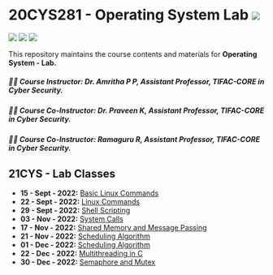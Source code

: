 # 20CYS281 - Operating System Lab  ![](https://img.shields.io/badge/-Live-green)
![](https://img.shields.io/badge/Batch-CYS-lightgreen) ![](https://img.shields.io/badge/UG-blue) ![](https://img.shields.io/badge/Subject-OS-blue)

This repository maintains the course contents and materials for **Operating System - Lab.** 

##### :teacher: Course Instructor:  Dr. Amritha P P, Assistant Professor, TIFAC-CORE in Cyber Security.
##### :teacher: Course Co-Instructor:  Dr. Praveen K, Assistant Professor, TIFAC-CORE in Cyber Security.
##### :teacher: Course Co-Instructor:  Ramaguru R, Assistant Professor, TIFAC-CORE in Cyber Security.

## 21CYS - Lab Classes

- **15 - Sept - 2022:** [Basic Linux Commands]()
- **22 - Sept - 2022:** [Linux Commands]()
- **29 - Sept - 2022:** [Shell Scripting]()
- **03 - Nov - 2022:** [System Calls]()
- **17 - Nov - 2022:** [Shared Memory and Message Passing]()
- **21 - Nov - 2022:** [Scheduling Algorithm]()
- **01 - Dec - 2022:** [Scheduling Algorithm]()
- **22 - Dec - 2022:** [Multithreading in C](Assets/MultiThreading)
- **30 - Dec - 2022:** [Semaphore and Mutex](Assets/Semaphore)
